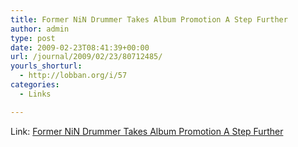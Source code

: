 ```yaml
---
title: Former NiN Drummer Takes Album Promotion A Step Further
author: admin
type: post
date: 2009-02-23T08:41:39+00:00
url: /journal/2009/02/23/80712485/
yourls_shorturl:
  - http://lobban.org/i/57
categories:
  - Links

---
```

Link: [Former NiN Drummer Takes Album Promotion A Step Further][1]

 [1]: http://mashable.com/2009/02/20/josh-freese-album-promotion/